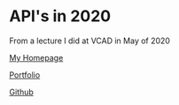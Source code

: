 # API's in 2020

From a lecture I did at VCAD in May of 2020

[My Homepage](https://chrisconnelly.dev)

[Portfolio](https://portfolio.chrisconnelly.dev)

[Github](https://github.com/teamallnighter)



